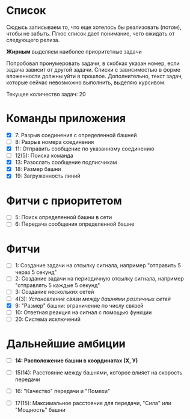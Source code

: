 # Список 

Сюдысь записываем то, что еще хотелось бы реализовать (потом), чтобы не
забыть. Плюс список дает понимание, чего ожидать от следующего релиза.

**Жирным** выделяем наиболее приоритетные задачи

Попробовал пронумеровать задачи, в скобках указан номер, если задача
зависит от другой задачи. Списки с зависимостью в форме вложенности
должны уйти в прошлое. Дополнительно, текст задач, которые сейчас
невозможно выполнить, выделяю курсивом.

Текущее количество задач: 20

# Команды приложения

- [x] 7: Разрыв соединения с определенной башней
- [ ] 8: Разрыв номера соединения
- [x] 11: Отправить сообщение по указанному соединению
- [ ] 12(5): Поиска команда
- [x] 13: Разослать сообщение подписчикам
- [x] 18: Размер башни
- [x] 19: Загруженность линий

# Фитчи с приоритетом

- [ ] 5: Поиск определенной башни в сети
- [ ] 6: Передача сообщения определенной башне

# Фитчи

- [ ] 1: Создание задачи на отсылку сигнала, например "отправить 5 чераз 5 секунд"
- [ ] 2: Создание задачи на периодичную отсылку сигнала, например "отправлять 5 каждые 5 секунд"
- [ ] 3: Создание нескольких сетей
- [ ] 4(3): _Установление связи между башнями различных сетей_
- [x] 9: "Размер" башни: ограничение по числу связей
- [ ] 10: Ответная реакция на сигнал с помощью функции
- [ ] 20: Система исключений

# Дальнейшие амбиции

- [ ] **14: Расположение башни в координатах (Х, У)**
- [ ] 15(14): Расстояние между башнями, которое влияет на скорость передачи
- [ ] 16: "Качество" передачи и "Помехи"
- [ ] 17(15): Максимальное расстояние для передачи, "Сила" или "Мощность" башни

